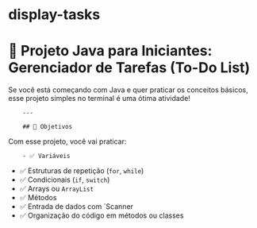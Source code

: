 # display-tasks

# 🧠 Projeto Java para Iniciantes: Gerenciador de Tarefas (To-Do List)
Se você está começando com Java e quer praticar os conceitos básicos, esse projeto simples no terminal é uma ótima atividade!

        ---

        ## 🎯 Objetivos

Com esse projeto, você vai praticar:

        - ✅ Variáveis
- ✅ Estruturas de repetição (`for`, `while`)
- ✅ Condicionais (`if`, `switch`)
- ✅ Arrays ou `ArrayList`
- ✅ Métodos
- ✅ Entrada de dados com `Scanner
- ✅ Organização do código em métodos ou classes
